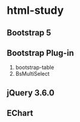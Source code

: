 # html-study

## Bootstrap 5

## Bootstrap Plug-in

1. bootstrap-table
2. BsMultiSelect

## jQuery 3.6.0

## EChart
